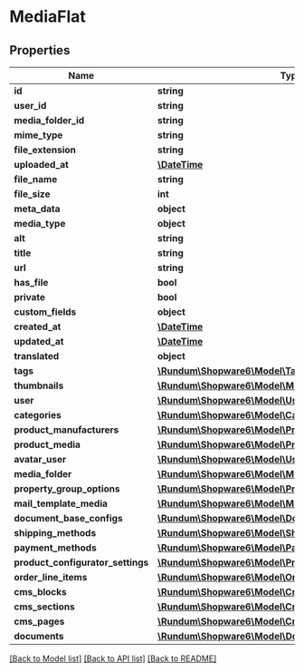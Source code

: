 # MediaFlat

## Properties
Name | Type | Description | Notes
------------ | ------------- | ------------- | -------------
**id** | **string** |  | [optional] 
**user_id** | **string** |  | [optional] 
**media_folder_id** | **string** |  | [optional] 
**mime_type** | **string** |  | [optional] 
**file_extension** | **string** |  | [optional] 
**uploaded_at** | [**\DateTime**](\DateTime.md) |  | [optional] 
**file_name** | **string** |  | [optional] 
**file_size** | **int** |  | [optional] 
**meta_data** | **object** |  | [optional] 
**media_type** | **object** |  | [optional] 
**alt** | **string** |  | [optional] 
**title** | **string** |  | [optional] 
**url** | **string** |  | [optional] 
**has_file** | **bool** |  | [optional] 
**private** | **bool** |  | [optional] 
**custom_fields** | **object** |  | [optional] 
**created_at** | [**\DateTime**](\DateTime.md) |  | 
**updated_at** | [**\DateTime**](\DateTime.md) |  | [optional] 
**translated** | **object** |  | [optional] 
**tags** | [**\Rundum\Shopware6\Model\TagFlat**](TagFlat.md) |  | [optional] 
**thumbnails** | [**\Rundum\Shopware6\Model\MediaThumbnailFlat**](MediaThumbnailFlat.md) |  | [optional] 
**user** | [**\Rundum\Shopware6\Model\UserFlat**](UserFlat.md) |  | [optional] 
**categories** | [**\Rundum\Shopware6\Model\CategoryFlat**](CategoryFlat.md) |  | [optional] 
**product_manufacturers** | [**\Rundum\Shopware6\Model\ProductManufacturerFlat**](ProductManufacturerFlat.md) |  | [optional] 
**product_media** | [**\Rundum\Shopware6\Model\ProductMediaFlat**](ProductMediaFlat.md) |  | [optional] 
**avatar_user** | [**\Rundum\Shopware6\Model\UserFlat**](UserFlat.md) |  | [optional] 
**media_folder** | [**\Rundum\Shopware6\Model\MediaFolderFlat**](MediaFolderFlat.md) |  | [optional] 
**property_group_options** | [**\Rundum\Shopware6\Model\PropertyGroupOptionFlat**](PropertyGroupOptionFlat.md) |  | [optional] 
**mail_template_media** | [**\Rundum\Shopware6\Model\MailTemplateMediaFlat**](MailTemplateMediaFlat.md) |  | [optional] 
**document_base_configs** | [**\Rundum\Shopware6\Model\DocumentBaseConfigFlat**](DocumentBaseConfigFlat.md) |  | [optional] 
**shipping_methods** | [**\Rundum\Shopware6\Model\ShippingMethodFlat**](ShippingMethodFlat.md) |  | [optional] 
**payment_methods** | [**\Rundum\Shopware6\Model\PaymentMethodFlat**](PaymentMethodFlat.md) |  | [optional] 
**product_configurator_settings** | [**\Rundum\Shopware6\Model\ProductConfiguratorSettingFlat**](ProductConfiguratorSettingFlat.md) |  | [optional] 
**order_line_items** | [**\Rundum\Shopware6\Model\OrderLineItemFlat**](OrderLineItemFlat.md) |  | [optional] 
**cms_blocks** | [**\Rundum\Shopware6\Model\CmsBlockFlat**](CmsBlockFlat.md) |  | [optional] 
**cms_sections** | [**\Rundum\Shopware6\Model\CmsSectionFlat**](CmsSectionFlat.md) |  | [optional] 
**cms_pages** | [**\Rundum\Shopware6\Model\CmsPageFlat**](CmsPageFlat.md) |  | [optional] 
**documents** | [**\Rundum\Shopware6\Model\DocumentFlat**](DocumentFlat.md) |  | [optional] 

[[Back to Model list]](../../README.md#documentation-for-models) [[Back to API list]](../../README.md#documentation-for-api-endpoints) [[Back to README]](../../README.md)

